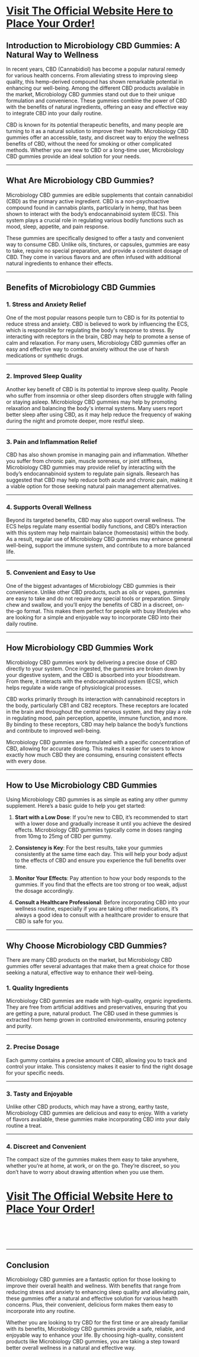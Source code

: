 <h1><a href="https://getdeals24x7.com/get-Microbiology"> Visit The Official Website Here to Place Your Order!</a></h1>
<h2>Introduction to Microbiology CBD Gummies: A Natural Way to Wellness</h2>
<p>In recent years, CBD (Cannabidiol) has become a popular natural remedy for various health concerns. From alleviating stress to improving sleep quality, this hemp-derived compound has shown remarkable potential in enhancing our well-being. Among the different CBD products available in the market, Microbiology CBD gummies stand out due to their unique formulation and convenience. These gummies combine the power of CBD with the benefits of natural ingredients, offering an easy and effective way to integrate CBD into your daily routine.</p>
<p>CBD is known for its potential therapeutic benefits, and many people are turning to it as a natural solution to improve their health. Microbiology CBD gummies offer an accessible, tasty, and discreet way to enjoy the wellness benefits of CBD, without the need for smoking or other complicated methods. Whether you are new to CBD or a long-time user, Microbiology CBD gummies provide an ideal solution for your needs.</p>
<hr />
<h2>What Are Microbiology CBD Gummies?</h2>
<p>Microbiology CBD gummies are edible supplements that contain cannabidiol (CBD) as the primary active ingredient. CBD is a non-psychoactive compound found in cannabis plants, particularly in hemp, that has been shown to interact with the body&rsquo;s endocannabinoid system (ECS). This system plays a crucial role in regulating various bodily functions such as mood, sleep, appetite, and pain response.</p>
<p>These gummies are specifically designed to offer a tasty and convenient way to consume CBD. Unlike oils, tinctures, or capsules, gummies are easy to take, require no special preparation, and provide a consistent dosage of CBD. They come in various flavors and are often infused with additional natural ingredients to enhance their effects.</p>
<hr />
<h2>Benefits of Microbiology CBD Gummies</h2>
<h3>1. <strong>Stress and Anxiety Relief</strong></h3>
<p>One of the most popular reasons people turn to CBD is for its potential to reduce stress and anxiety. CBD is believed to work by influencing the ECS, which is responsible for regulating the body's response to stress. By interacting with receptors in the brain, CBD may help to promote a sense of calm and relaxation. For many users, Microbiology CBD gummies offer an easy and effective way to combat anxiety without the use of harsh medications or synthetic drugs.</p>
<hr />
<h3>2. <strong>Improved Sleep Quality</strong></h3>
<p>Another key benefit of CBD is its potential to improve sleep quality. People who suffer from insomnia or other sleep disorders often struggle with falling or staying asleep. Microbiology CBD gummies may help by promoting relaxation and balancing the body's internal systems. Many users report better sleep after using CBD, as it may help reduce the frequency of waking during the night and promote deeper, more restful sleep.</p>
<hr />
<h3>3. <strong>Pain and Inflammation Relief</strong></h3>
<p>CBD has also shown promise in managing pain and inflammation. Whether you suffer from chronic pain, muscle soreness, or joint stiffness, Microbiology CBD gummies may provide relief by interacting with the body&rsquo;s endocannabinoid system to regulate pain signals. Research has suggested that CBD may help reduce both acute and chronic pain, making it a viable option for those seeking natural pain management alternatives.</p>
<hr />
<h3>4. <strong>Supports Overall Wellness</strong></h3>
<p>Beyond its targeted benefits, CBD may also support overall wellness. The ECS helps regulate many essential bodily functions, and CBD&rsquo;s interaction with this system may help maintain balance (homeostasis) within the body. As a result, regular use of Microbiology CBD gummies may enhance general well-being, support the immune system, and contribute to a more balanced life.</p>
<hr />
<h3>5. <strong>Convenient and Easy to Use</strong></h3>
<p>One of the biggest advantages of Microbiology CBD gummies is their convenience. Unlike other CBD products, such as oils or vapes, gummies are easy to take and do not require any special tools or preparation. Simply chew and swallow, and you&rsquo;ll enjoy the benefits of CBD in a discreet, on-the-go format. This makes them perfect for people with busy lifestyles who are looking for a simple and enjoyable way to incorporate CBD into their daily routine.</p>
<hr />
<h2>How Microbiology CBD Gummies Work</h2>
<p>Microbiology CBD gummies work by delivering a precise dose of CBD directly to your system. Once ingested, the gummies are broken down by your digestive system, and the CBD is absorbed into your bloodstream. From there, it interacts with the endocannabinoid system (ECS), which helps regulate a wide range of physiological processes.</p>
<p>CBD works primarily through its interaction with cannabinoid receptors in the body, particularly CB1 and CB2 receptors. These receptors are located in the brain and throughout the central nervous system, and they play a role in regulating mood, pain perception, appetite, immune function, and more. By binding to these receptors, CBD may help balance the body&rsquo;s functions and contribute to improved well-being.</p>
<p>Microbiology CBD gummies are formulated with a specific concentration of CBD, allowing for accurate dosing. This makes it easier for users to know exactly how much CBD they are consuming, ensuring consistent effects with every dose.</p>
<hr />
<h2>How to Use Microbiology CBD Gummies</h2>
<p>Using Microbiology CBD gummies is as simple as eating any other gummy supplement. Here&rsquo;s a basic guide to help you get started:</p>
<ol>
<li>
<p><strong>Start with a Low Dose</strong>: If you&rsquo;re new to CBD, it&rsquo;s recommended to start with a lower dose and gradually increase it until you achieve the desired effects. Microbiology CBD gummies typically come in doses ranging from 10mg to 25mg of CBD per gummy.</p>
</li>
<li>
<p><strong>Consistency is Key</strong>: For the best results, take your gummies consistently at the same time each day. This will help your body adjust to the effects of CBD and ensure you experience the full benefits over time.</p>
</li>
<li>
<p><strong>Monitor Your Effects</strong>: Pay attention to how your body responds to the gummies. If you find that the effects are too strong or too weak, adjust the dosage accordingly.</p>
</li>
<li>
<p><strong>Consult a Healthcare Professional</strong>: Before incorporating CBD into your wellness routine, especially if you are taking other medications, it&rsquo;s always a good idea to consult with a healthcare provider to ensure that CBD is safe for you.</p>
</li>
</ol>
<hr />
<h2>Why Choose Microbiology CBD Gummies?</h2>
<p>There are many CBD products on the market, but Microbiology CBD gummies offer several advantages that make them a great choice for those seeking a natural, effective way to enhance their well-being.</p>
<h3>1. <strong>Quality Ingredients</strong></h3>
<p>Microbiology CBD gummies are made with high-quality, organic ingredients. They are free from artificial additives and preservatives, ensuring that you are getting a pure, natural product. The CBD used in these gummies is extracted from hemp grown in controlled environments, ensuring potency and purity.</p>
<hr />
<h3>2. <strong>Precise Dosage</strong></h3>
<p>Each gummy contains a precise amount of CBD, allowing you to track and control your intake. This consistency makes it easier to find the right dosage for your specific needs.</p>
<hr />
<h3>3. <strong>Tasty and Enjoyable</strong></h3>
<p>Unlike other CBD products, which may have a strong, earthy taste, Microbiology CBD gummies are delicious and easy to enjoy. With a variety of flavors available, these gummies make incorporating CBD into your daily routine a treat.</p>
<hr />
<h3>4. <strong>Discreet and Convenient</strong></h3>
<p>The compact size of the gummies makes them easy to take anywhere, whether you&rsquo;re at home, at work, or on the go. They&rsquo;re discreet, so you don&rsquo;t have to worry about drawing attention when you use them.</p>
<h1><a href="https://getdeals24x7.com/get-Microbiology">Visit The Official Website Here to Place Your Order!</a></h1>
<h1>&nbsp;</h1>
<hr />
<h2>Conclusion</h2>
<p>Microbiology CBD gummies are a fantastic option for those looking to improve their overall health and wellness. With benefits that range from reducing stress and anxiety to enhancing sleep quality and alleviating pain, these gummies offer a natural and effective solution for various health concerns. Plus, their convenient, delicious form makes them easy to incorporate into any routine.</p>
<p>Whether you are looking to try CBD for the first time or are already familiar with its benefits, Microbiology CBD gummies provide a safe, reliable, and enjoyable way to enhance your life. By choosing high-quality, consistent products like Microbiology CBD gummies, you are taking a step toward better overall wellness in a natural and effective way.</p>
